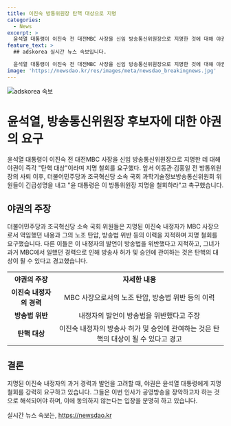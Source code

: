 ```yaml
---
title: 이진숙 방통위원장 탄핵 대상으로 지명
categories:
  - News
excerpt: >
  윤석열 대통령이 이진숙 전 대전MBC 사장을 신임 방송통신위원장으로 지명한 것에 대해 야권인 더불어민주당과 조국혁신당은 탄핵 대상이라며 지명 철회를 요구했다. 야당은 이 움직임을 연이은 대통령의 인사 실패로 지적하고, 이진숙 내정자의 과거 노조 탄압과 방송사의 공정성 침해 등을 비판했다. 야당은 이진숙 내정자에 대한 지명을 피하라며, 이에 따라 이진숙 내정자의 임명은 탄핵의 대상이 될 수 있다고 경고했다.
feature_text: >
  ## adskorea 실시간 뉴스 속보입니다.

  윤석열 대통령이 이진숙 전 대전MBC 사장을 신임 방송통신위원장으로 지명한 것에 대해 야권인 더불어민주당과 조국혁신당은 탄핵 대상이라며 지명 철회를 요구했다. 야당은 이 움직임을 연이은 대통령의 인사 실패로 지적하고, 이진숙 내정자의 과거 노조 탄압과 방송사의 공정성 침해 등을 비판했다. 야당은 이진숙 내정자에 대한 지명을 피하라며, 이에 따라 이진숙 내정자의 임명은 탄핵의 대상이 될 수 있다고 경고했다.
image: 'https://newsdao.kr/res/images/meta/newsdao_breakingnews.jpg'
---
```


<p><img src="https://newsdao.kr/res/images/meta/newsdao_breakingnews.jpg" alt="adskorea 속보" /></p>

<h1>윤석열, 방송통신위원장 후보자에 대한 야권의 요구</h1>

<p data-ke-size="size16">윤석열 대통령이 이진숙 전 대전MBC 사장을 신임 방송통신위원장으로 지명한 데 대해 야권이 즉각 "탄핵 대상"이라며 지명 철회를 요구했다. 앞서 이동관·김홍일 전 방통위원장의 사퇴 이후, 더불어민주당과 조국혁신당 소속 국회 과학기술정보방송통신위원회 위원들이 긴급성명을 내고 "윤 대통령은 이 방통위원장 지명을 철회하라"고 촉구했습니다. </p>

<h2 data-ke-size="size26">야권의 주장</h2>

<p data-ke-size="size16">더불어민주당과 조국혁신당 소속 국회 위원들은 지명된 이진숙 내정자가 MBC 사장으로서 역임했던 내용과 그의 노조 탄압, 방송법 위반 등의 이력을 지적하며 지명 철회를 요구했습니다. 다른 이들은 이 내정자의 발언이 방송법을 위반했다고 지적하고, 그녀가 과거 MBC에서 일했던 경력으로 인해 방송사 허가 및 승인에 관여하는 것은 탄핵의 대상이 될 수 있다고 경고했습니다. </p>

<table>
  <tr>
    <th>야권의 주장</th>
    <th>자세한 내용</th>
  </tr>
  <tr>
    <td style="text-align: center; height: 17px;"><b>이진숙 내정자의 경력</b></td>
    <td style="text-align: center; height: 17px;">MBC 사장으로서의 노조 탄압, 방송법 위반 등의 이력</td>
  </tr>
  <tr>
    <td style="text-align: center; height: 17px;"><b>방송법 위반</b></td>
    <td style="text-align: center; height: 17px;">내정자의 발언이 방송법을 위반했다고 주장</td>
  </tr>
  <tr>
    <td style="text-align: center; height: 17px;"><b>탄핵 대상</b></td>
    <td style="text-align: center; height: 17px;">이진숙 내정자의 방송사 허가 및 승인에 관여하는 것은 탄핵의 대상이 될 수 있다고 경고</td>
  </tr>
</table>

<h2 data-ke-size="size26">결론</h2>

<p data-ke-size="size16">지명된 이진숙 내정자의 과거 경력과 발언을 고려할 때, 야권은 윤석열 대통령에게 지명 철회를 강력히 요구하고 있습니다. 그들은 이번 인사가 공영방송을 장악하고자 하는 것으로 해석되어야 하며, 이에 동의하지 않는다는 입장을 분명히 하고 있습니다. </p>
실시간 뉴스 속보는, <a href="https://newsdao.kr" rel="dofollow">https://newsdao.kr</a>


